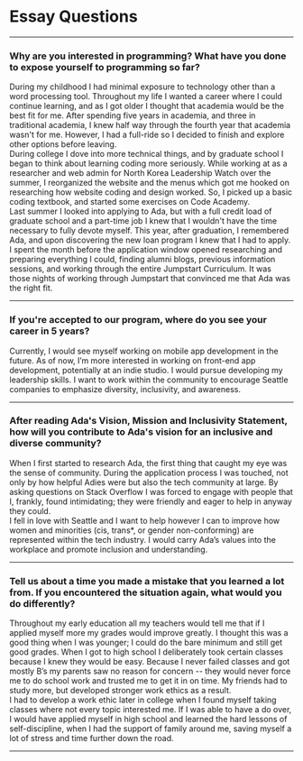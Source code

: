 # Essay Questions  

---  

### Why are you interested in programming? What have you done to expose yourself to programming so far?  
During my childhood I had minimal exposure to technology other than a word processing tool. Throughout my life I wanted a career where I could continue learning, and as I got older I thought that academia would be the best fit for me. After spending five years in academia, and three in traditional academia, I knew half way through the fourth year that academia wasn't for me. However, I had a full-ride so I decided to finish and explore other options before leaving.    
During college I dove into more technical things, and by graduate school I began to think about learning coding more seriously.  While working at as a researcher and web admin for North Korea Leadership Watch over the summer, I reorganized the website and the menus which got me hooked on researching how website coding and design worked. So, I picked up a basic coding textbook, and started some exercises on Code Academy.  
Last summer I looked into applying to Ada, but with a full credit load of graduate school and a part-time job I knew that I wouldn't have the time necessary to fully devote myself. This year, after graduation, I remembered Ada, and upon discovering the new loan program I knew that I had to apply. I spent the month before the application window opened researching and preparing everything I could, finding alumni blogs, previous information sessions, and working through the entire Jumpstart Curriculum. It was those nights of working through Jumpstart that convinced me that Ada was the right fit.  

---
### If you're accepted to our program, where do you see your career in 5 years?  
Currently, I would see myself working on mobile app development in the future. As of now, I’m more interested in working on front-end app development, potentially at an indie studio. I would pursue developing my leadership skills. I want to work within the community to encourage Seattle companies to emphasize diversity, inclusivity, and awareness.  

---
### After reading Ada's Vision, Mission and Inclusivity Statement, how will you contribute to Ada's vision for an inclusive and diverse community?  
When I first started to research Ada, the first thing that caught my eye was the sense of community. During the application process I was touched, not only by how helpful Adies were but also the tech community at large. By asking questions on Stack Overflow I was forced to engage with people that I, frankly, found intimidating; they were friendly and eager to help in anyway they could.   
I fell in love with Seattle and I want to help however I can to improve how women and minorities (cis, trans*, or gender non-conforming) are represented within the tech industry. I would carry Ada’s values into the workplace and promote inclusion and understanding.  

---
### Tell us about a time you made a mistake that you learned a lot from. If you encountered the situation again, what would you do differently?  
Throughout my early education all my teachers would tell me that if I applied myself more my grades would improve greatly. I thought this was a good thing when I was younger; I could do the bare minimum and still get good grades. When I got to high school I deliberately took certain classes because I knew they would be easy. Because I never failed classes and got mostly B’s my parents saw no reason for concern -- they would never force me to do school work and trusted me to get it in on time. My friends had to study more, but developed stronger work ethics as a result.    
I had to develop a work ethic later in college when I found myself taking classes where not every topic interested me. If I was able to have a do over, I would have applied myself in high school and learned the hard lessons of self-discipline, when I had the support of family around me, saving myself a lot of stress and time further down the road.  

---

